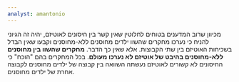 ```yaml
---
analyst: amantonio
---
```


מכיוון שרוב המדענים בטוחים לחלוטין שאין קשר בין חיסונים לאוטיזם, יהיה זה הגיוני להניח כי נערכו מחקרים שהשוו ילדים מחוסנים ללא-מחוסנים וקבעו שאין הבדל בשכיחות האוטיזם בין שתי הקבוצות. אלא שאין כך הדבר. **מחקרים שהשוו בין מחוסנים ללא-מחוסנים בהיבט של אוטיזם לא נערכו מעולם**. בכל המחקרים בהם "הוכח" כי החיסונים לא קשורים לאוטיזם נעשתה השוואה בין קבוצה של ילדים מחוסנים לקבוצה אחרת של ילדים מחוסנים.
